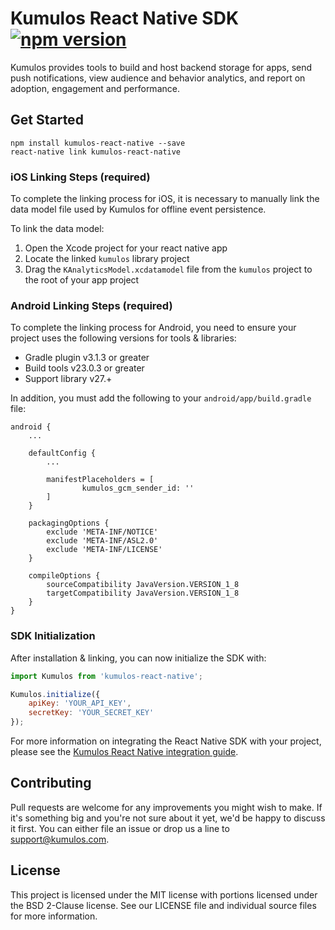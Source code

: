 # Kumulos React Native SDK [![npm version](https://badge.fury.io/js/kumulos-react-native.svg)](https://www.npmjs.com/package/kumulos-react-native)

Kumulos provides tools to build and host backend storage for apps, send push notifications, view audience and behavior analytics, and report on adoption, engagement and performance.

## Get Started

```
npm install kumulos-react-native --save
react-native link kumulos-react-native
```

### iOS Linking Steps (required)

To complete the linking process for iOS, it is necessary to manually link the data model file used by Kumulos for offline event persistence.

To link the data model:

1. Open the Xcode project for your react native app
2. Locate the linked `kumulos` library project
3. Drag the `KAnalyticsModel.xcdatamodel` file from the `kumulos` project to the root of your app project

### Android Linking Steps (required)

To complete the linking process for Android, you need to ensure your project uses the following versions for tools & libraries:

- Gradle plugin v3.1.3 or greater
- Build tools v23.0.3 or greater
- Support library v27.+

In addition, you must add the following to your `android/app/build.gradle` file:

```
android {
    ...

    defaultConfig {
        ...

        manifestPlaceholders = [
                kumulos_gcm_sender_id: ''
        ]
    }

    packagingOptions {
        exclude 'META-INF/NOTICE'
        exclude 'META-INF/ASL2.0'
        exclude 'META-INF/LICENSE'
    }

    compileOptions {
        sourceCompatibility JavaVersion.VERSION_1_8
        targetCompatibility JavaVersion.VERSION_1_8
    }
}
```

### SDK Initialization

After installation & linking, you can now initialize the SDK with:

```javascript
import Kumulos from 'kumulos-react-native';

Kumulos.initialize({
    apiKey: 'YOUR_API_KEY',
    secretKey: 'YOUR_SECRET_KEY'
});
```

For more information on integrating the React Native SDK with your project, please see the [Kumulos React Native integration guide](https://docs.kumulos.com/integration/react-native).

## Contributing

Pull requests are welcome for any improvements you might wish to make. If it's something big and you're not sure about it yet, we'd be happy to discuss it first. You can either file an issue or drop us a line to [support@kumulos.com](mailto:support@kumulos.com).

## License

This project is licensed under the MIT license with portions licensed under the BSD 2-Clause license. See our LICENSE file and individual source files for more information.
